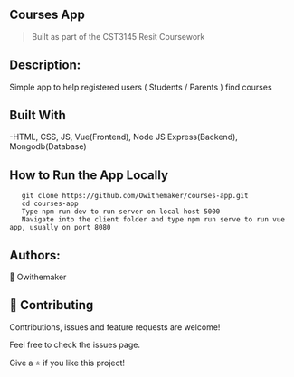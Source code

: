## Courses App

> Built as part of the CST3145 Resit Coursework

## Description:

Simple app to help registered users ( Students / Parents ) find courses

## Built With

-HTML, CSS, JS, Vue(Frontend), Node JS Express(Backend), Mongodb(Database)

## How to Run the App Locally

```
   git clone https://github.com/Owithemaker/courses-app.git
   cd courses-app
   Type npm run dev to run server on local host 5000
   Navigate into the client folder and type npm run serve to run vue app, usually on port 8080

```

## Authors:

👤 Owithemaker

## 🤝 Contributing

Contributions, issues and feature requests are welcome!

Feel free to check the issues page.

Give a ⭐️ if you like this project!
